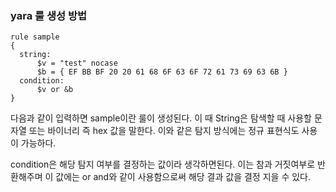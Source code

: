 
### yara 룰 생성 방법

```
rule sample
{
  string:
      $v = "test" nocase
      $b = { EF BB BF 20 20 61 68 6F 63 6F 72 61 73 69 63 6B }
  condition:
      $v or &b
}

```

다음과 같이 입력하면 sample이란 룰이 생성된다.
이 때 String은 탐색할 때 사용할 문자열 또는 바이너리 즉 hex 값을 말한다.
이와 같은 탐지 방식에는 정규 표현식도 사용이 가능하다.

condition은 해당 탐지 여부를 결정하는 값이라 생각하면된다.
이는 참과 거짓여부로 반환해주며 이 값에는 or and와 같이 사용함으로써 
해당 결과 값을 결정 지을 수 있다.
